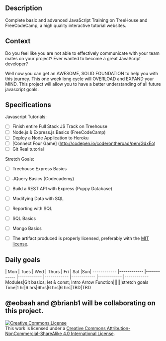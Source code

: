 ## Description

Complete basic and advanced JavaScript Training on TreeHouse and FreeCodeCamp, a high quality interactive tutorial websites.
## Context

Do you feel like you are not able to effectively communicate with your team mates on your project? Ever wanted to become a great JavaScript developer?

Well now you can get an AWESOME, SOLID FOUNDATION to help you with this journey. This one week long cycle will OVERLOAD and EXPAND your MIND. This project will allow you to have a better understanding of all future javascript goals.
## Specifications

Javascript Tutorials:
- [ ] Finish entire Full Stack JS Track on Treehouse
- [ ] Node.js & Express.js Basics (FreeCodeCamp)
- [ ] Deploy a Node Application to Heroku
- [ ] [Connect Four Game] (http://codepen.io/coderontheroad/pen/GdxEo)
- [ ] Git Real tutorial

Stretch Goals:
- [ ] Treehouse Express Basics
- [ ] JQuery Basics (Codecademy)
- [ ] Build a REST API with Express (Puppy Database)
- [ ] Modifying Data with SQL
- [ ] Reporting with SQL
- [ ] SQL Basics
- [ ] Mongo Basics
- [ ] The artifact produced is properly licensed, preferably with the [MIT license](https://opensource.org/licenses/MIT).


## Daily goals
| Mon | Tues | Wed | Thurs | Fri | Sat |Sun|
------------ |------------ |------------ |------------ |------------ |------------ |------------ |------------
 Modules|Git basics; let & const; Intro Arrow Function||||||stretch goals
  Time|1 hr|6 hrs|6hrs|6 hrs|6 hrs|TBD|TBD

  @eobaah and @brianb1 will be collaborating on this project.
---

<!-- LICENSE -->

<a rel="license" href="http://creativecommons.org/licenses/by-nc-sa/4.0/"><img alt="Creative Commons License" style="border-width:0" src="https://i.creativecommons.org/l/by-nc-sa/4.0/80x15.png" /></a>
<br />This work is licensed under a <a rel="license" href="http://creativecommons.org/licenses/by-nc-sa/4.0/">Creative Commons Attribution-NonCommercial-ShareAlike 4.0 International License</a>.
